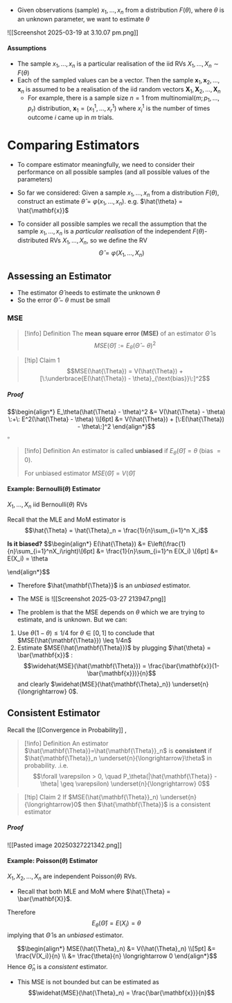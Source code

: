 - Given observations (sample) $x_1,...,x_n$ from a distribution $F(\theta)$, where $\theta$ is an unknown parameter, we want to estimate $\theta$

![[Screenshot 2025-03-19 at 3.10.07 pm.png]]

#### Assumptions
- The sample $x_1,...,x_n$ is a particular realisation of the iid RVs $X_1,...,X_n \sim F(\theta)$
- Each of the sampled values can be a vector. Then the sample $\mathbf{x}_1,\mathbf{x}_2,...,\mathbf{x}_n$ is assumed to be a realisation of the iid random vectors $\mathbf{X}_1,\mathbf{X}_2,...,\mathbf{X}_n$ 
	- For example, there is a sample size $n=1$ from $\text{multinomial}(m;p_1,...,p_r)$ distribution, $\mathbf{x}_1 = (x_1^1,...,x_r^1)$ where $x_i^1$ is the number of times outcome $i$ came up in $m$ trials.


# Comparing Estimators

- To compare estimator meaningfully, we need to consider their performance on all possible samples (and all possible values of the parameters)

- So far we considered: Given a sample $x_1,...,x_n$ from a distribution $F(\theta)$, construct an estimate $\hat{\theta}= \varphi(x_1,...,x_n)$. e.g. $\hat{\theta} = \hat{\mathbf{x}}$

- To consider all possible samples we recall the assumption that the sample $x_1,...,x_n$ is a *particular realisation* of the independent $F(\theta)$-distributed RVs $X_1,...,X_n$, so we define the RV
$$\hat{\Theta} = \varphi(X_1,...,X_n)\tag{estimator}$$

## Assessing an Estimator

- The estimator $\hat{\Theta}$ needs to estimate the unknown $\theta$
- So the error $\hat{\Theta} - \theta$ must be small

### MSE
>[!info] Definition
>The **mean square error (MSE)** of an estimator $\hat{\Theta}$ is 
>$$MSE(\hat{\Theta}) := E_\theta(\hat{\Theta} - \theta)^2$$

>[!tip] Claim 1
>$$MSE(\hat{\Theta}) = V(\hat{\Theta}) + [\:\underbrace{E(\hat{\Theta}) - \theta}_{\text{bias}}\:]^2$$
##### Proof
$$\begin{align*}
E_\theta(\hat{\Theta} - \theta)^2 &= V(\hat{\Theta} - \theta) \:+\: E^2(\hat{\Theta} - \theta) \\[6pt]
&= V(\hat{\Theta}) + [\:E(\hat{\Theta}) - \theta\:]^2
\end{align*}$$ $\square$


>[!info] Definition
>An estimator is called **unbiased** if $E_\theta(\hat{\Theta}) = \theta$ (bias $= 0$).
>
>For unbiased estimator $MSE(\hat{\Theta}) = V(\hat{\Theta})$ 


#### Example: Bernoulli$(\theta)$ Estimator

$X_1,...,X_n$ iid  $\text{Bernoulli}(\theta)$ RVs

Recall that the MLE and MoM estimator is
$$\hat{\Theta} = \hat{\Theta}_n = \frac{1}{n}\sum_{i=1}^n X_i$$

**Is it biased?**
$$\begin{align*}
E(\hat{\Theta}) &= E\left(\frac{1}{n}\sum_{i=1}^nX_i\right)\\[6pt]
&= \frac{1}{n}\sum_{i=1}^n E(X_i) \\[6pt]
&= E(X_i) = \theta

\end{align*}$$
- Therefore $\hat{\mathbf{\Theta}}$ is an *unbiased* estimator.
- The MSE is
![[Screenshot 2025-03-27 213947.png]]

- The problem is that the MSE depends on $\theta$ which we are trying to estimate, and is unknown. But we can:
1. Use $\theta(1-\theta) \leq 1/4$ for $\theta \in [0,1]$ to conclude that $MSE(\hat{\mathbf{\Theta}}) \leq 1/4n$ 
2. Estimate $MSE(\hat{\mathbf{\Theta}})$ by plugging $\hat{\theta} = \bar{\mathbf{x}}$ :
$$\widehat{MSE}(\hat{\mathbf{\Theta}}) = \frac{\bar{\mathbf{x}}(1-\bar{\mathbf{x}})}{n}$$
	and clearly $\widehat{MSE}(\hat{\mathbf{\Theta}_n}) \underset{n}{\longrightarrow} 0$.


## Consistent Estimator

Recall the [[Convergence in Probability]] ,

>[!info] Definition
>An estimator $\hat{\mathbf{\Theta}}=\hat{\mathbf{\Theta}}_n$ is **consistent** if $\hat{\mathbf{\Theta}}_n \underset{n}{\longrightarrow}\theta$ in probability. .i.e.
>$$\forall \varepsilon > 0, \quad P_\theta(|\hat{\mathbf{\Theta}} - \theta| \geq \varepsilon) \underset{n}{\longrightarrow} 0$$

>[!tip] Claim 2 
>If $MSE(\hat{\mathbf{\Theta}}_n) \underset{n}{\longrightarrow}0$ then $\hat{\mathbf{\Theta}}$ is a consistent estimator
##### Proof

![[Pasted image 20250327221342.png]]

#### Example: Poisson$(\theta)$ Estimator

$X_1,X_2,...,X_n$ are independent $\text{Poisson}(\theta)$ RVs.

- Recall that both MLE and MoM where $\hat{\Theta} = \bar{\mathbf{X}}$.

Therefore 
$$E_\theta(\hat{\Theta}) = E(X_i) = \theta$$
implying that $\hat{\Theta}$ is an *unbiased* estimator.

$$\begin{align*}
MSE(\hat{\Theta}_n) &= V(\hat{\Theta}_n) \\[5pt]
&= \frac{V(X_i)}{n} \\
&= \frac{\theta}{n} \longrightarrow 0
\end{align*}$$
Hence $\hat{\Theta}_n$ is a *consistent* estimator.

- This MSE is not bounded but can be estimated as 
$$\widehat{MSE}(\hat{\Theta}_n) = \frac{\bar{\mathbf{x}}}{n}$$

